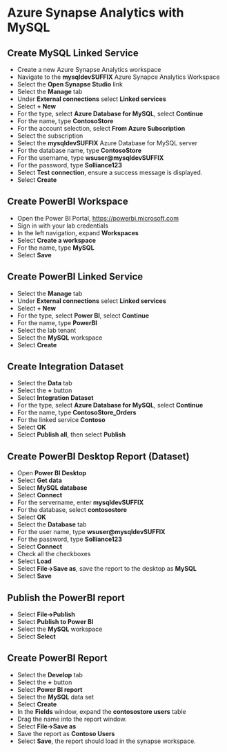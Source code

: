 # Azure Synapse Analytics with MySQL

## Create MySQL Linked Service

- Create a new Azure Synapse Analytics workspace
- Navigate to the **mysqldevSUFFIX** Azure Synapce Analytics Workspace
- Select the **Open Synapse Studio** link
- Select the **Manage** tab
- Under **External connections** select **Linked services**
- Select **+ New**
- For the type, select **Azure Database for MySQL**, select **Continue**
- For the name, type **ContosoStore**
- For the account selection, select **From Azure Subscription**
- Select the subscription
- Select the **mysqldevSUFFIX** Azure Database for MySQL server
- For the database name, type **ContosoStore**
- For the username, type **wsuser@mysqldevSUFFIX**
- For the password, type **Solliance123**
- Select **Test connection**, ensure a success message is displayed.
- Select **Create**

## Create PowerBI Workspace

- Open the Power BI Portal, https://powerbi.microsoft.com
- Sign in with your lab credentials
- In the left navigation, expand **Workspaces**
- Select **Create a workspace**
- For the name, type **MySQL**
- Select **Save**

## Create PowerBI Linked Service

- Select the **Manage** tab
- Under **External connections** select **Linked services**
- Select **+ New**
- For the type, select **Power BI**, select **Continue**
- For the name, type **PowerBI**
- Select the lab tenant
- Select the **MySQL** workspace
- Select **Create**

## Create Integration Dataset

- Select the **Data** tab
- Select the **+** button
- Select **Integration Dataset**
- For the type, select **Azure Database for MySQL**, select **Continue**
- For the name, type **ContosoStore_Orders**
- For the linked service **Contoso**
- Select **OK**
- Select **Publish all**, then select **Publish**

## Create PowerBI Desktop Report (Dataset)

- Open **Power BI Desktop**
- Select **Get data**
- Select **MySQL database**
- Select **Connect**
- For the servername, enter **mysqldevSUFFIX**
- For the database, select **contosostore**
- Select **OK**
- Select the **Database** tab
- For the user name, type **wsuser@mysqldevSUFFIX**
- For the password, type **Solliance123**
- Select **Connect**
- Check all the checkboxes
- Select **Load**
- Select **File->Save as**, save the report to the desktop as **MySQL**
- Select **Save**

## Publish the PowerBI report

- Select **File->Publish**
- Select **Publish to Power BI**
- Select the **MySQL** workspace
- Select **Select**

## Create PowerBI Report

- Select the **Develop** tab
- Select the **+** button
- Select **Power BI report**
- Select the **MySQL** data set
- Select **Create**
- In the **Fields** window, expand the **contosostore users** table
- Drag the name into the report window.
- Select **File->Save as**
- Save the report as **Contoso Users**
- Select **Save**, the report should load in the synapse workspace.
